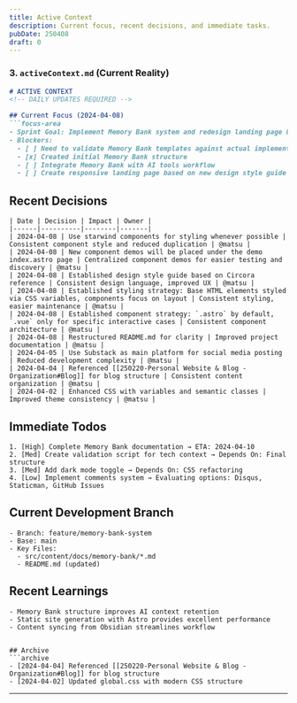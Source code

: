 ```yaml
---
title: Active Context
description: Current focus, recent decisions, and immediate tasks.
pubDate: 250408
draft: 0
---
```


### **3. `activeContext.md` (Current Reality)**
```markdown
# ACTIVE CONTEXT
<!-- DAILY UPDATES REQUIRED -->

## Current Focus (2024-04-08)
```focus-area
- Sprint Goal: Implement Memory Bank system and redesign landing page based on Circora reference
- Blockers: 
  - [ ] Need to validate Memory Bank templates against actual implementation @matsu
  - [x] Created initial Memory Bank structure
  - [ ] Integrate Memory Bank with AI tools workflow
  - [ ] Create responsive landing page based on new design style guide
```

## Recent Decisions
```decision-log
| Date | Decision | Impact | Owner |
|------|----------|--------|-------|
| 2024-04-08 | Use starwind components for styling whenever possible | Consistent component style and reduced duplication | @matsu |
| 2024-04-08 | New component demos will be placed under the demo index.astro page | Centralized component demos for easier testing and discovery | @matsu |
| 2024-04-08 | Established design style guide based on Circora reference | Consistent design language, improved UX | @matsu |
| 2024-04-08 | Established styling strategy: Base HTML elements styled via CSS variables, components focus on layout | Consistent styling, easier maintenance | @matsu |
| 2024-04-08 | Established component strategy: `.astro` by default, `.vue` only for specific interactive cases | Consistent component architecture | @matsu |
| 2024-04-08 | Restructured README.md for clarity | Improved project documentation | @matsu |
| 2024-04-05 | Use Substack as main platform for social media posting | Reduced development complexity | @matsu |
| 2024-04-04 | Referenced [[250220-Personal Website & Blog - Organization#Blog]] for blog structure | Consistent content organization | @matsu |
| 2024-04-02 | Enhanced CSS with variables and semantic classes | Improved theme consistency | @matsu |
```

## Immediate Todos
```hotlist
1. [High] Complete Memory Bank documentation → ETA: 2024-04-10
2. [Med] Create validation script for tech context → Depends On: Final structure
3. [Med] Add dark mode toggle → Depends On: CSS refactoring
4. [Low] Implement comments system → Evaluating options: Disqus, Staticman, GitHub Issues
```

## Current Development Branch
```git-context
- Branch: feature/memory-bank-system
- Base: main
- Key Files:
  - src/content/docs/memory-bank/*.md
  - README.md (updated)
```

## Recent Learnings
```learnings
- Memory Bank structure improves AI context retention
- Static site generation with Astro provides excellent performance
- Content syncing from Obsidian streamlines workflow
```
```

## Archive
```archive
- [2024-04-04] Referenced [[250220-Personal Website & Blog - Organization#Blog]] for blog structure
- [2024-04-02] Updated global.css with modern CSS structure
```

---
